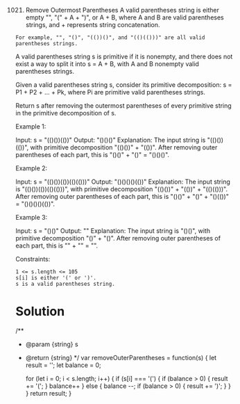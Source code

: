 1021. Remove Outermost Parentheses
A valid parentheses string is either empty "", "(" + A + ")", or A + B, where A and B are valid parentheses strings, and + represents string concatenation.

    For example, "", "()", "(())()", and "(()(()))" are all valid parentheses strings.

A valid parentheses string s is primitive if it is nonempty, and there does not exist a way to split it into s = A + B, with A and B nonempty valid parentheses strings.

Given a valid parentheses string s, consider its primitive decomposition: s = P1 + P2 + ... + Pk, where Pi are primitive valid parentheses strings.

Return s after removing the outermost parentheses of every primitive string in the primitive decomposition of s.

 

Example 1:

Input: s = "(()())(())"
Output: "()()()"
Explanation: 
The input string is "(()())(())", with primitive decomposition "(()())" + "(())".
After removing outer parentheses of each part, this is "()()" + "()" = "()()()".

Example 2:

Input: s = "(()())(())(()(()))"
Output: "()()()()(())"
Explanation: 
The input string is "(()())(())(()(()))", with primitive decomposition "(()())" + "(())" + "(()(()))".
After removing outer parentheses of each part, this is "()()" + "()" + "()(())" = "()()()()(())".

Example 3:

Input: s = "()()"
Output: ""
Explanation: 
The input string is "()()", with primitive decomposition "()" + "()".
After removing outer parentheses of each part, this is "" + "" = "".

 

Constraints:

    1 <= s.length <= 105
    s[i] is either '(' or ')'.
    s is a valid parentheses string.

# Solution
/**
 * @param {string} s
 * @return {string}
 */
var removeOuterParentheses = function(s) {
    let result = '';
    let balance = 0;

    for (let i = 0; i < s.length; i++) {
        if (s[i] === '(') {
            if (balance > 0) {
                result += '(';
            }
            balance++
        } else {
            balance --;
            if (balance > 0) {
                result += ')';
            }
        }
    }
    return result;
}
